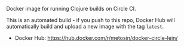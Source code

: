 Docker image for running Clojure builds on Circle CI.

This is an automated build - if you push to this repo, Docker Hub will
automatically build and upload a new image with the tag `latest`.

* Docker Hub: https://hub.docker.com/r/metosin/docker-circle-lein/

